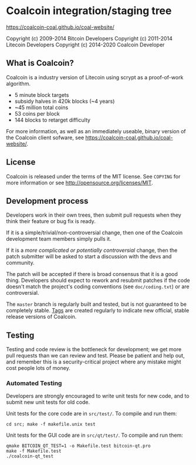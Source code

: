 Coalcoin integration/staging tree
================================

https://coalcoin-coal.github.io/coal-website/

Copyright (c) 2009-2014 Bitcoin Developers
Copyright (c) 2011-2014 Litecoin Developers
Copyright (c) 2014-2020 Coalcoin Developer

What is Coalcoin?
----------------

Coalcoin is a industry version of Litecoin using scrypt as a proof-of-work algorithm.
 - 5 minute block targets
 - subsidy halves in 420k blocks (~4 years)
 - ~45 million total coins
 - 53 coins per block
 - 144 blocks to retarget difficulty

For more information, as well as an immediately useable, binary version of
the Coalcoin client sofware, see https://coalcoin-coal.github.io/coal-website/.

License
-------

Coalcoin is released under the terms of the MIT license. See `COPYING` for more
information or see http://opensource.org/licenses/MIT.

Development process
-------------------

Developers work in their own trees, then submit pull requests when they think
their feature or bug fix is ready.

If it is a simple/trivial/non-controversial change, then one of the Coalcoin
development team members simply pulls it.

If it is a *more complicated or potentially controversial* change, then the patch
submitter will be asked to start a discussion with the devs and community.

The patch will be accepted if there is broad consensus that it is a good thing.
Developers should expect to rework and resubmit patches if the code doesn't
match the project's coding conventions (see `doc/coding.txt`) or are
controversial.

The `master` branch is regularly built and tested, but is not guaranteed to be
completely stable. [Tags](https://github.com/coalcoin-project/coalcoin/tags) are created
regularly to indicate new official, stable release versions of Coalcoin.

Testing
-------

Testing and code review is the bottleneck for development; we get more pull
requests than we can review and test. Please be patient and help out, and
remember this is a security-critical project where any mistake might cost people
lots of money.

### Automated Testing

Developers are strongly encouraged to write unit tests for new code, and to
submit new unit tests for old code.

Unit tests for the core code are in `src/test/`. To compile and run them:

    cd src; make -f makefile.unix test

Unit tests for the GUI code are in `src/qt/test/`. To compile and run them:

    qmake BITCOIN_QT_TEST=1 -o Makefile.test bitcoin-qt.pro
    make -f Makefile.test
    ./coalcoin-qt_test

